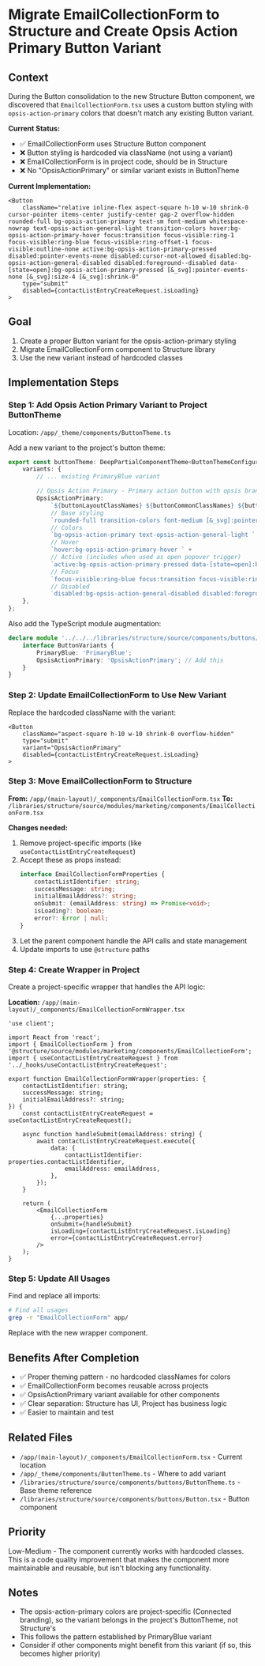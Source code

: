 # Migrate EmailCollectionForm to Structure and Create Opsis Action Primary Button Variant

## Context

During the Button consolidation to the new Structure Button component, we discovered that `EmailCollectionForm.tsx` uses a custom button styling with `opsis-action-primary` colors that doesn't match any existing Button variant.

**Current Status:**

-   ✅ EmailCollectionForm uses Structure Button component
-   ❌ Button styling is hardcoded via className (not using a variant)
-   ❌ EmailCollectionForm is in project code, should be in Structure
-   ❌ No "OpsisActionPrimary" or similar variant exists in ButtonTheme

**Current Implementation:**

```tsx
<Button
    className="relative inline-flex aspect-square h-10 w-10 shrink-0 cursor-pointer items-center justify-center gap-2 overflow-hidden rounded-full bg-opsis-action-primary text-sm font-medium whitespace-nowrap text-opsis-action-general-light transition-colors hover:bg-opsis-action-primary-hover focus:transition focus-visible:ring-1 focus-visible:ring-blue focus-visible:ring-offset-1 focus-visible:outline-none active:bg-opsis-action-primary-pressed disabled:pointer-events-none disabled:cursor-not-allowed disabled:bg-opsis-action-general-disabled disabled:foreground--disabled data-[state=open]:bg-opsis-action-primary-pressed [&_svg]:pointer-events-none [&_svg]:size-4 [&_svg]:shrink-0"
    type="submit"
    disabled={contactListEntryCreateRequest.isLoading}
>
```

## Goal

1. Create a proper Button variant for the opsis-action-primary styling
2. Migrate EmailCollectionForm component to Structure library
3. Use the new variant instead of hardcoded classes

## Implementation Steps

### Step 1: Add Opsis Action Primary Variant to Project ButtonTheme

Location: `/app/_theme/components/ButtonTheme.ts`

Add a new variant to the project's button theme:

```typescript
export const buttonTheme: DeepPartialComponentTheme<ButtonThemeConfiguration> = {
    variants: {
        // ... existing PrimaryBlue variant

        // Opsis Action Primary - Primary action button with opsis brand colors
        OpsisActionPrimary:
            `${buttonLayoutClassNames} ${buttonCommonClassNames} ${buttonCenteredClassNames} ${buttonFocusClassNames} ` +
            // Base styling
            `rounded-full transition-colors font-medium [&_svg]:pointer-events-none [&_svg]:size-4 [&_svg]:shrink-0 ` +
            // Colors
            `bg-opsis-action-primary text-opsis-action-general-light ` +
            // Hover
            `hover:bg-opsis-action-primary-hover ` +
            // Active (includes when used as open popover trigger)
            `active:bg-opsis-action-primary-pressed data-[state=open]:bg-opsis-action-primary-pressed ` +
            // Focus
            `focus-visible:ring-blue focus:transition focus-visible:ring-1 focus-visible:ring-offset-1 ` +
            // Disabled
            `disabled:bg-opsis-action-general-disabled disabled:foreground--disabled`,
    },
};
```

Also add the TypeScript module augmentation:

```typescript
declare module '../../../libraries/structure/source/components/buttons/ButtonTheme' {
    interface ButtonVariants {
        PrimaryBlue: 'PrimaryBlue';
        OpsisActionPrimary: 'OpsisActionPrimary'; // Add this
    }
}
```

### Step 2: Update EmailCollectionForm to Use New Variant

Replace the hardcoded className with the variant:

```tsx
<Button
    className="aspect-square h-10 w-10 shrink-0 overflow-hidden"
    type="submit"
    variant="OpsisActionPrimary"
    disabled={contactListEntryCreateRequest.isLoading}
>
```

### Step 3: Move EmailCollectionForm to Structure

**From:** `/app/(main-layout)/_components/EmailCollectionForm.tsx`
**To:** `/libraries/structure/source/modules/marketing/components/EmailCollectionForm.tsx`

**Changes needed:**

1. Remove project-specific imports (like `useContactListEntryCreateRequest`)
2. Accept these as props instead:
    ```typescript
    interface EmailCollectionFormProperties {
        contactListIdentifier: string;
        successMessage: string;
        initialEmailAddress?: string;
        onSubmit: (emailAddress: string) => Promise<void>;
        isLoading?: boolean;
        error?: Error | null;
    }
    ```
3. Let the parent component handle the API calls and state management
4. Update imports to use `@structure` paths

### Step 4: Create Wrapper in Project

Create a project-specific wrapper that handles the API logic:

**Location:** `/app/(main-layout)/_components/EmailCollectionFormWrapper.tsx`

```tsx
'use client';

import React from 'react';
import { EmailCollectionForm } from '@structure/source/modules/marketing/components/EmailCollectionForm';
import { useContactListEntryCreateRequest } from '../_hooks/useContactListEntryCreateRequest';

export function EmailCollectionFormWrapper(properties: {
    contactListIdentifier: string;
    successMessage: string;
    initialEmailAddress?: string;
}) {
    const contactListEntryCreateRequest = useContactListEntryCreateRequest();

    async function handleSubmit(emailAddress: string) {
        await contactListEntryCreateRequest.execute({
            data: {
                contactListIdentifier: properties.contactListIdentifier,
                emailAddress: emailAddress,
            },
        });
    }

    return (
        <EmailCollectionForm
            {...properties}
            onSubmit={handleSubmit}
            isLoading={contactListEntryCreateRequest.isLoading}
            error={contactListEntryCreateRequest.error}
        />
    );
}
```

### Step 5: Update All Usages

Find and replace all imports:

```bash
# Find all usages
grep -r "EmailCollectionForm" app/
```

Replace with the new wrapper component.

## Benefits After Completion

-   ✅ Proper theming pattern - no hardcoded classNames for colors
-   ✅ EmailCollectionForm becomes reusable across projects
-   ✅ OpsisActionPrimary variant available for other components
-   ✅ Clear separation: Structure has UI, Project has business logic
-   ✅ Easier to maintain and test

## Related Files

-   `/app/(main-layout)/_components/EmailCollectionForm.tsx` - Current location
-   `/app/_theme/components/ButtonTheme.ts` - Where to add variant
-   `/libraries/structure/source/components/buttons/ButtonTheme.ts` - Base theme reference
-   `/libraries/structure/source/components/buttons/Button.tsx` - Button component

## Priority

Low-Medium - The component currently works with hardcoded classes. This is a code quality improvement that makes the component more maintainable and reusable, but isn't blocking any functionality.

## Notes

-   The opsis-action-primary colors are project-specific (Connected branding), so the variant belongs in the project's ButtonTheme, not Structure's
-   This follows the pattern established by PrimaryBlue variant
-   Consider if other components might benefit from this variant (if so, this becomes higher priority)
